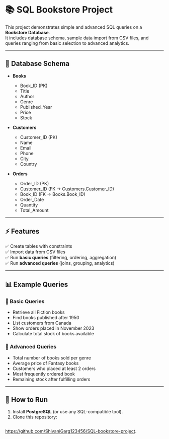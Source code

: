 # 📚 SQL Bookstore Project  

This project demonstrates simple and advanced SQL queries on a **Bookstore Database**.  
It includes database schema, sample data import from CSV files, and queries ranging from basic selection to advanced analytics.  

---

## 📂 Database Schema  

- **Books**  
  - Book_ID (PK)  
  - Title  
  - Author  
  - Genre  
  - Published_Year  
  - Price  
  - Stock  

- **Customers**  
  - Customer_ID (PK)  
  - Name  
  - Email  
  - Phone  
  - City  
  - Country  

- **Orders**  
  - Order_ID (PK)  
  - Customer_ID (FK → Customers.Customer_ID)  
  - Book_ID (FK → Books.Book_ID)  
  - Order_Date  
  - Quantity  
  - Total_Amount  

---

## ⚡ Features  

✅ Create tables with constraints  
✅ Import data from CSV files  
✅ Run **basic queries** (filtering, ordering, aggregation)  
✅ Run **advanced queries** (joins, grouping, analytics)  

---

## 📊 Example Queries  

### 🔹 Basic Queries  
- Retrieve all Fiction books  
- Find books published after 1950  
- List customers from Canada  
- Show orders placed in November 2023  
- Calculate total stock of books available  

### 🔹 Advanced Queries  
- Total number of books sold per genre  
- Average price of Fantasy books  
- Customers who placed at least 2 orders  
- Most frequently ordered book  
- Remaining stock after fulfilling orders  

---

## 🚀 How to Run  

1. Install **PostgreSQL** (or use any SQL-compatible tool).  
2. Clone this repository:  
   ```bash
  https://github.com/ShivaniGarg123456/SQL-bookstore-project.
